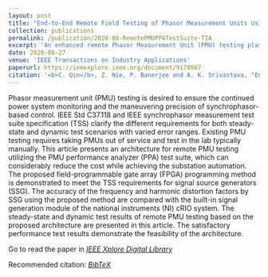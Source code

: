 ```yaml
---
layout: post
title: "End-to-End Remote Field Testing of Phasor Measurement Units Using Phasor Measurement Unit Performance Analyzer Test Suite"
collection: publications
permalink: /publication/2020-08-RemotePMUPPATestSuite-TIA
excerpt: 'An enhanced remote Phasor Measurement Unit (PMU) testing platform for remote PMU testing.'
date: 2020-08-27
venue: 'IEEE Transactions on Industry Applications'
paperurl: https://ieeexplore.ieee.org/document/9178987
citation: '<b>C. Qin</b>, Z. Nie, P. Banerjee and A. K. Srivastava, "End-to-End Remote Field Testing of Phasor Measurement Units Using Phasor Measurement Unit Performance Analyzer Test Suite," in IEEE Transactions on Industry Applications, vol. 56, no. 6, pp. 7067-7076, Nov.-Dec. 2020, doi: 10.1109/TIA.2020.3019994. - <a href = "http://chuanqin1230.github.io/downloads/2020-08-RemotePMUPPATestSuite-TIA.bib">[BibTeX]</a>'
---
```


Phasor measurement unit (PMU) testing is desired to ensure the continued power system monitoring and the maneuvering precision of synchrophasor-based control. IEEE Std C37.118 and IEEE synchrophasor measurement test suite specification (TSS) clarify the different requirements for both steady-state and dynamic test scenarios with varied error ranges. Existing PMU testing requires taking PMUs out of service and test in the lab typically manually. This article presents an architecture for remote PMU testing utilizing the PMU performance analyzer (PPA) test suite, which can considerably reduce the cost while achieving the substation automation. The proposed field-programmable gate array (FPGA) programming method is demonstrated to meet the TSS requirements for signal source generators (SSG). The accuracy of the frequency and harmonic distortion factors by SSG using the proposed method are compared with the built-in signal generation module of the national instruments (NI) cRIO system. The steady-state and dynamic test results of remote PMU testing based on the proposed architecture are presented in this article. The satisfactory performance test results demonstrate the feasibility of the architecture.

Go to read the paper in [*<u>IEEE Xplore Digital Library</u>*](https://ieeexplore.ieee.org/document/9178987)

Recommended citation: [*<u>BibTeX</u>*](http://chuanqin1230.github.io/downloads/2020-08-RemotePMUPPATestSuite-TIA.bib)


